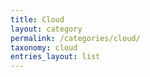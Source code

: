 ```yaml
---
title: Cloud
layout: category
permalink: /categories/cloud/
taxonomy: cloud
entries_layout: list
---
```

